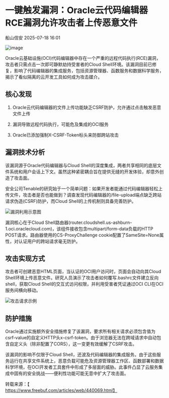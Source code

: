 #  一键触发漏洞：Oracle云代码编辑器RCE漏洞允许攻击者上传恶意文件  
 船山信安   2025-07-18 16:01  
  
![image](https://mmbiz.qpic.cn/mmbiz_jpg/7nIrJAgaibicNP2nmp9DzYCBqMBwiaILJORPpWpck9OhB0U9Jdf2509dCDYkZricPPuxsQ1gIwAscPnDLbQd30fKMA/640?wx_fmt=jpeg&from=appmsg "")  
  
Oracle云基础设施(OCI)代码编辑器中存在一个严重的远程代码执行(RCE)漏洞，攻击者只需点击一次即可静默劫持受害者的Cloud Shell环境。该漏洞目前已修复，影响了代码编辑器的集成服务，包括资源管理器、函数服务和数据科学服务，揭示了看似隔离的云开发工具如何成为攻击媒介。  
## 核心发现  
1. Oracle云代码编辑器的文件上传功能缺乏CSRF防护，允许通过点击触发恶意文件上传  
  
1. 漏洞导致远程代码执行，可能危及集成的OCI服务  
  
1. Oracle已添加强制X-CSRF-Token标头来防御跨站攻击  
  
## 漏洞技术分析  
  
该漏洞源于Oracle代码编辑器与Cloud Shell的深度集成，两者共享相同的底层文件系统和用户会话上下文。虽然这种紧密耦合旨在提供无缝的开发体验，却意外创造了攻击面。  
  
安全公司Tenable的研究始于一个简单问题：如果开发者能通过代码编辑器轻松上传文件，攻击者是否也能做到？调查发现代码编辑器的/file-upload端点缺乏跨站请求伪造(CSRF)防护，而Cloud Shell的上传机制则具备完善防护。  
  
![漏洞利用示意图](https://mmbiz.qpic.cn/mmbiz_gif/7nIrJAgaibicNP2nmp9DzYCBqMBwiaILJORFFaQXxPWGJNYyvEHo4vc9jia4oMRthHO7PfkKIia26bnXZSqG7VWYLWA/640?wx_fmt=gif&from=appmsg "")  
  
漏洞核心在于Cloud Shell路由器(router.cloudshell.us-ashburn-1.oci.oraclecloud.com)，该组件接收包含multipart/form-data负载的HTTP POST请求。路由器使用的CS-ProxyChallenge cookie配置了SameSite=None属性，对认证用户的跨站请求毫无防护。  
## 攻击实现方式  
  
攻击者可创建恶意HTML页面，当认证的OCI用户访问时，页面会自动向其Cloud Shell环境上传恶意文件。研究人员演示了攻击者如何覆写.bashrc文件建立反向shell，获取Cloud Shell的交互式访问权限，并利用受害者凭证通过OCI CLI在OCI服务间横向移动。  
  
![攻击请求示例](https://mmbiz.qpic.cn/mmbiz_jpg/7nIrJAgaibicNP2nmp9DzYCBqMBwiaILJORU4CNsL3QDkibKOEJPevdRq2A7yLlZzV3ic674ibKuo7Fn3xhmialkEyQ8g/640?wx_fmt=jpeg&from=appmsg "")  
## 防护措施  
  
Oracle通过实施额外安全措施修复了该漏洞，要求所有相关请求必须包含值为csrf-value的自定义HTTP头x-csrf-token。由于浏览器无法在跨域请求中自动包含自定义头（除非配置了CORS），这一变更有效缓解了CSRF攻击。  
  
该漏洞的影响不仅限于Cloud Shell，还波及代码编辑器的集成服务。由于这些服务运行在共享文件系统上，恶意负载可能危及资源管理器工作区、函数部署和数据科学环境，在OCI开发者工具套件中形成了多层面的威胁。此事件凸显了云服务集成中固有的安全挑战——便利性功能可能无意中扩大了攻击面。  
  
  
转载来源：【  
https://www.freebuf.com/articles/web/440069.html】  
  
